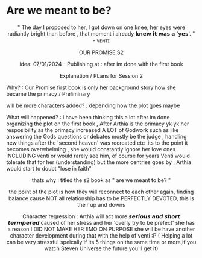 # Are we meant to be?
 <p align="center"> 
" The day I proposed to her, I got down on one knee, her eyes were radiantly bright than before , that moment i already 𝗸𝗻𝗲𝘄 𝗶𝘁 𝘄𝗮𝘀 𝗮 '𝘆𝗲𝘀'. " - ᴠᴇɴᴛɪ
 </p>
  <p align="center"> 
OUR PROMISE S2 
<p align="center"> 
 idea:  07/01/2024 - Publishing at : after im done with the first book
   <p align="center"> 
Explanation / PLans for Session 2 
     <p align="left"> 
Why? : Our Promise first book is only her background story how she became the primacy / Preliminary 
        <p align="left"> 
will be more characters added? : depending how the plot goes maybe
           <p align="left"> 
What will happened? : I have been thinking this a lot after im done organizing the plot on the first book , After Arthia is the primacy yk yk her resposibility as the primacy increased A LOT of Godwork such as like answering the Gods questions or debates mostly be the judge , handling new things after the 'second heaven' was recreated etc ,its to the point it becomes overwhelming , she would constantly ignore her love ones INCLUDING venti or would rarely see him, of course for years Venti would tolerate that for her (understanding) but the more centries goes by , Arthia would start to doubt  "lose in faith"
         <p align="center"> 
thats why i titled the s2 book as " are we meant to be? "
             <p align="center"> 
the point of the plot is how they will reconnect to each other again, finding balance cause NOT all relationship has to be PERFECTLY DEVOTED, this is their up and downs 
  <p align="center"> 
  Character regression : Arthia will act more 𝙨𝙚𝙧𝙞𝙤𝙪𝙨 𝙖𝙣𝙙 𝙨𝙝𝙤𝙧𝙩 𝙩𝙚𝙧𝙢𝙥𝙚𝙧𝙚𝙙 caused of her stress and her 'overly try to be prefect' she has a reason I DID NOT MAKE HER EMO ON PURPOSE she will be have another character development during that with the help of venti :P ( Helping a lot can be very stressful speically if its 5 things on the same time  or more,if you watch Steven Universe the future you'll get it)
